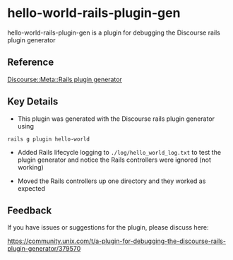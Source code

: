 # hello-world-rails-plugin-gen

hello-world-rails-plugin-gen is a plugin for debugging the Discourse rails plugin generator

## Reference

[Discourse::Meta::Rails plugin generator](https://meta.discourse.org/t/rails-plugin-generator/95907)

## Key Details

- This plugin was generated with the Discourse rails plugin generator using

```
rails g plugin hello-world
```

- Added Rails lifecycle logging to `./log/hello_world_log.txt` to test the plugin generator and notice the Rails controllers were ignored (not working)

- Moved the Rails controllers up one directory and they worked as expected

## Feedback

If you have issues or suggestions for the plugin, please discuss here:

https://community.unix.com/t/a-plugin-for-debugging-the-discourse-rails-plugin-generator/379570
